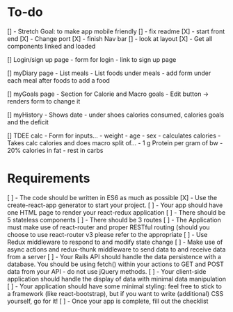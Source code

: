 # To-do
[] - Stretch Goal: to make app mobile friendly
[] - fix readme
[X] - start front end
[X] - Change port
[X] - finish Nav bar
[] - look at layout
[X] - Get all components linked and loaded

[] Login/sign up page
    - form for login
    - link to sign up page

[] myDiary page
    - List meals
    - List foods under meals
    - add form under each meal after foods to add a food

[] myGoals page 
    - Section for Calorie and Macro goals
    - Edit button -> renders form to change it

[] myHistory
    - Shows date
        - under shoes calories consumed, calories goals and the deficit

[] TDEE calc
    - Form for inputs...
        - weight
        - age
        - sex
        - calculates calories
    - Takes calc calories and does macro split of...
        - 1 g Protein per gram of bw
        - 20% calories in fat
        - rest in carbs

# Requirements

[ ] - The code should be written in ES6 as much as possible
[X] - Use the create-react-app generator to start your project.
[ ] - Your app should have one HTML page to render your react-redux application
[ ] - There should be 5 stateless components
[ ] - There should be 3 routes
[ ] - The Application must make use of react-router and proper RESTful routing (should you choose to use react-router v3 please refer to the appropriate 
[ ] - Use Redux middleware to respond to and modify state change
[ ] - Make use of async actions and redux-thunk middleware to send data to and receive data from a server
[ ] - Your Rails API should handle the data persistence with a database. You should be using fetch() within your actions to GET and POST data from your API - do not use jQuery methods.
[ ] - Your client-side application should handle the display of data with minimal data manipulation
[ ] - Your application should have some minimal styling: feel free to stick to a framework (like react-bootstrap), but if you want to write (additional) CSS yourself, go for it!
[ ] - Once your app is complete, fill out the checklist